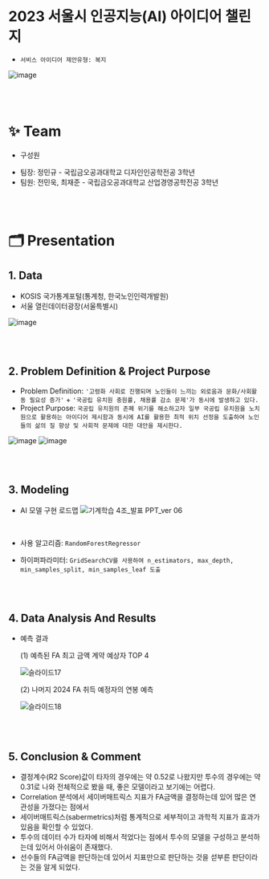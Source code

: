 
# 2023 서울시 인공지능(AI) 아이디어 챌린지
* `서비스 아이디어 제안유형: 복지`
  
![image](https://github.com/user-attachments/assets/c907d13f-20ea-4ce9-8785-13f1cf07a29d)


<br/><br/>

# ✨ Team
- 구성원
* 팀장: 정민규 - 국립금오공과대학교 디자인인공학전공 3학년
* 팀원: 전민욱, 최재준 - 국립금오공과대학교 산업경영공학전공 3학년 

<br/><br/>

# 🗂 Presentation
## 1. Data
- KOSIS 국가통계포털(통계청, 한국노인인력개발원)
- 서울 열린데이터광장(서울특별시)

![image](https://github.com/user-attachments/assets/9319d24f-ff46-40ec-83dc-25f2fd897868)



<br/><br/>
## 2. Problem Definition & Project Purpose
* Problem Definition: `'고령화 사회로 진행되며 노인들이 느끼는 외로움과 문화/사회활동 필요성 증가'` + `'국공립 유치원 충원률, 채용률 감소 문제'가 동시에 발생하고 있다.`
* Project Purpose: `국공립 유치원의 존폐 위기를 해소하고자 일부 국공립 유치원을 노치원으로 활용하는 아이디어 제시함과 동시에 AI를 활용한 최적 위치 선정을 도출하여 노인들의 삶의 질 향상 및 사회적 문제에 대한 대안을 제시한다.`


![image](https://github.com/user-attachments/assets/8aa10eda-3514-4102-9987-af54e5f83dbe)
![image](https://github.com/user-attachments/assets/dc29cff1-9d46-4151-943d-5cb5c8e68b8c)




<br/><br/>
## 3. Modeling
- AI 모델 구현 로드맵
![기계학습 4조_발표 PPT_ver 06](https://github.com/user-attachments/assets/3b38857c-4ccf-437f-b962-13c19fd98192)

<br/>

- 사용 알고리즘: `RandomForestRegressor`

- 하이퍼파라미터: `GridSearchCV를 사용하여 n_estimators, max_depth, min_samples_split, min_samples_leaf 도출`


<br/><br/>
## 4. Data Analysis And Results 
- 예측 결과


     (1) 예측된 FA 최고 금액 계약 예상자 TOP 4
  
     ![슬라이드17](https://github.com/user-attachments/assets/a6163416-a5df-4c34-ba4a-cd53b85e5435)



     (2) 나머지 2024 FA 취득 예정자의 연봉 예측
  
     ![슬라이드18](https://github.com/user-attachments/assets/7c9d0e10-e224-4c65-a823-174d3663352f)



<br/><br/>
## 5. Conclusion & Comment
- 결정계수(R2 Score)값이 타자의 경우에는 약 0.52로 나왔지만 투수의 경우에는 약 0.31로 나와 전체적으로 봤을 때, 좋은 모델이라고 보기에는 어렵다.
- Correlation 분석에서 세이버매트릭스 지표가 FA금액을 결정하는데 있어 많은 연관성을 가졌다는 점에서 
- 세이버매트릭스(sabermetrics)처럼 통계적으로 세부적이고 과학적 지표가 효과가 있음을  확인할 수 있었다.
- 투수의 데이터 수가 타자에 비해서 적었다는 점에서 투수의 모델을 구성하고 분석하는데 있어서 아쉬움이 존재했다.
- 선수들의 FA금액을 판단하는데 있어서 지표만으로 판단하는 것을 섣부른 판단이라는 것을 알게 되었다.





